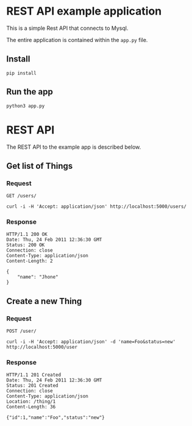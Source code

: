 # REST API example application

This is a simple Rest API that connects to Mysql.

The entire application is contained within the `app.py` file. 

## Install

    pip install

## Run the app

    python3 app.py
 

# REST API

The REST API to the example app is described below.

## Get list of Things

### Request

`GET /users/`

    curl -i -H 'Accept: application/json' http://localhost:5000/users/

### Response

    HTTP/1.1 200 OK
    Date: Thu, 24 Feb 2011 12:36:30 GMT
    Status: 200 OK
    Connection: close
    Content-Type: application/json
    Content-Length: 2

    {
        "name": "Jhone"
    }

## Create a new Thing

### Request

`POST /user/`

    curl -i -H 'Accept: application/json' -d 'name=Foo&status=new' http://localhost:5000/user

### Response

    HTTP/1.1 201 Created
    Date: Thu, 24 Feb 2011 12:36:30 GMT
    Status: 201 Created
    Connection: close
    Content-Type: application/json
    Location: /thing/1
    Content-Length: 36

    {"id":1,"name":"Foo","status":"new"}

